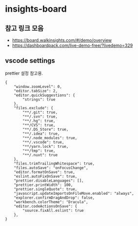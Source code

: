 # insights-board

## 참고 링크 모음
- https://board.walkinsights.com/#/demo/overview
- https://dashboardpack.com/live-demo-free/?livedemo=329

## vscode settings

prettier 설정 참고용.

```
{
    "window.zoomLevel": 0,
    "editor.tabSize": 2,
    "editor.quickSuggestions": {
        "strings": true
    },
    "files.exclude": {
        "**/.git": true,
        "**/.svn": true,
        "**/.hg": true,
        "**/CVS": true,
        "**/.DS_Store": true,
        "**/.idea": true,
        "**/.node_modules": true,
        "**/.vscode": true,
        "**/yarn.lock": true,
        "**/tmp": true,
        "**/.nuxt": true
    },
    "files.trimTrailingWhitespace": true,
    "files.autoSave": "onFocusChange",
    "editor.formatOnSave": true,
    "eslint.autoFixOnSave": true,
    "prettier.disableLanguages": [],
    "prettier.printWidth": 100,
    "prettier.singleQuote": true,
    "javascript.updateImportsOnFileMove.enabled": "always",
    "explorer.confirmDragAndDrop": false,
    "workbench.colorTheme": "Dracula",
    "editor.codeActionsOnSave": {
        "source.fixAll.eslint": true
    },
}
```
